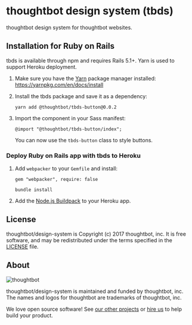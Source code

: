 # thoughtbot design system (tbds)

thoughtbot design system for thoughtbot websites.

## Installation for Ruby on Rails

tbds is available through npm and requires Rails 5.1+. Yarn is used to support
Heroku deployment.

1. Make sure you have the [Yarn] package manager installed:
   https://yarnpkg.com/en/docs/install

1. Install the tbds package and save it as a dependency:

    ```
    yarn add @thoughtbot/tbds-button@0.0.2
    ```

1. Import the component in your Sass manifest:

    ```
    @import "@thoughtbot/tbds-button/index";
    ```

    You can now use the `tbds-button` class to style buttons.

  [Yarn]: https://yarnpkg.com/en/

### Deploy Ruby on Rails app with tbds to Heroku

1. Add `webpacker` to your `Gemfile` and install:

    ```
    gem "webpacker", require: false
    ```

    ```
    bundle install
    ```

1. Add the [Node.js Buildpack][nodejs-buildpack] to your Heroku app.

  [nodejs-buildpack]: https://elements.heroku.com/buildpacks/heroku/heroku-buildpack-nodejs

## License

thoughtbot/design-system is Copyright (c) 2017 thoughtbot, inc.
It is free software, and may be redistributed
under the terms specified in the [LICENSE] file.

  [LICENSE]: /LICENSE.md

## About

![thoughtbot](http://presskit.thoughtbot.com/images/thoughtbot-logo-for-readmes.svg)

thoughtbot/design-system is maintained and funded by thoughtbot, inc.
The names and logos for thoughtbot are trademarks of thoughtbot, inc.

We love open source software!
See [our other projects][community]
or [hire us][hire] to help build your product.

  [community]: https://thoughtbot.com/community?utm_source=github
  [hire]: https://thoughtbot.com/hire-us?utm_source=github
